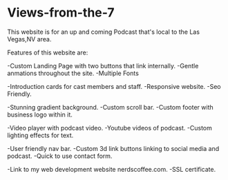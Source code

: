 # Views-from-the-7

This website is for an up and coming Podcast that's local to the Las Vegas,NV area.

Features of this website are:

-Custom Landing Page with two buttons that link internally.
-Gentle anmations throughout the site.
-Multiple Fonts

-Introduction cards for cast members and staff.
-Responsive website.
-Seo Friendly.

-Stunning gradient background.
-Custom scroll bar.
-Custom footer with business logo within it.

-Video player with podcast video.
-Youtube videos of podcast.
-Custom lighting effects for text.

-User friendly nav bar.
-Custom 3d link buttons linking to social media and podcast.
-Quick to use contact form.

-Link to my web development website nerdscoffee.com. 
-SSL certificate.
